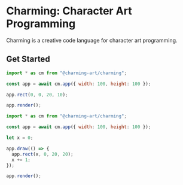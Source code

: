 # Charming: Character Art Programming

Charming is a creative code language for character art programming.

## Get Started

```js
import * as cm from "@charming-art/charming";

const app = await cm.app({ width: 100, height: 100 });

app.rect(0, 0, 20, 10);

app.render();
```

```js
import * as cm from "@charming-art/charming";

const app = await cm.app({ width: 100, height: 100 });

let x = 0;

app.draw(() => {
  app.rect(x, 0, 20, 20);
  x += 1;
});

app.render();
```
